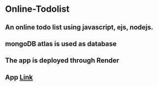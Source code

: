 # Online-Todolist
## An online todo list using javascript, ejs, nodejs.
## mongoDB atlas is used as database
## The app is deployed through Render
## App [Link](https://online-todolist.onrender.com)
